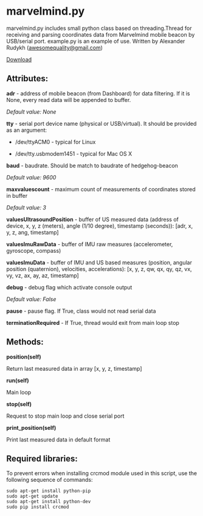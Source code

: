 # marvelmind.py #

marvelmind.py includes small python class based on threading.Thread for receiving and parsing coordinates data from Marvelmind mobile beacon by USB/serial port.
example.py is an example of use.
Written by Alexander Rudykh (awesomequality@gmail.com)

[Download](https://bitbucket.org/marvelmind_robotics/marvelmind.py/get/default.zip)

## Attributes: ##

**adr** - address of mobile beacon (from Dashboard) for data filtering. If it is None, every read data will be appended to buffer.

*Default value: None*


**tty** - serial port device name (physical or USB/virtual). It should be provided as an argument: 

  * /dev/ttyACM0 - typical for Linux

  * /dev/tty.usbmodem1451 - typical for Mac OS X


**baud** - baudrate. Should be match to baudrate of hedgehog-beacon

*Default value: 9600*


**maxvaluescount** - maximum count of measurements of coordinates stored in buffer

*Default value: 3*


**valuesUltrasoundPosition** - buffer of US measured data (address of device, x, y, z (meters), angle (1/10 degree), timestamp (seconds)): [adr, x, y, z, ang, timestamp]

**valuesImuRawData** - buffer of IMU raw measures (accelerometer, gyroscope, compass)

**valuesImuData** - buffer of IMU and US based measures (position, angular position (quaternion), velocities, accelerations): [x, y, z, qw, qx, qy, qz, vx, vy, vz, ax, ay, az, timestamp]


**debug** - debug flag which activate console output	

*Default value: False*


**pause** - pause flag. If True, class would not read serial data


**terminationRequired** - If True, thread would exit from main loop stop


## Methods: ##

**position(self)**

Return last measured data in array [x, y, z, timestamp]

**run(self)**

Main loop

**stop(self)**

Request to stop main loop and close serial port

**print_position(self)**

Print last measured data in default format

## Required libraries: ##

To prevent errors when installing crcmod module used in this script, use the following sequence of commands:

```
sudo apt-get install python-pip
sudo apt-get update
sudo apt-get install python-dev
sudo pip install crcmod
```